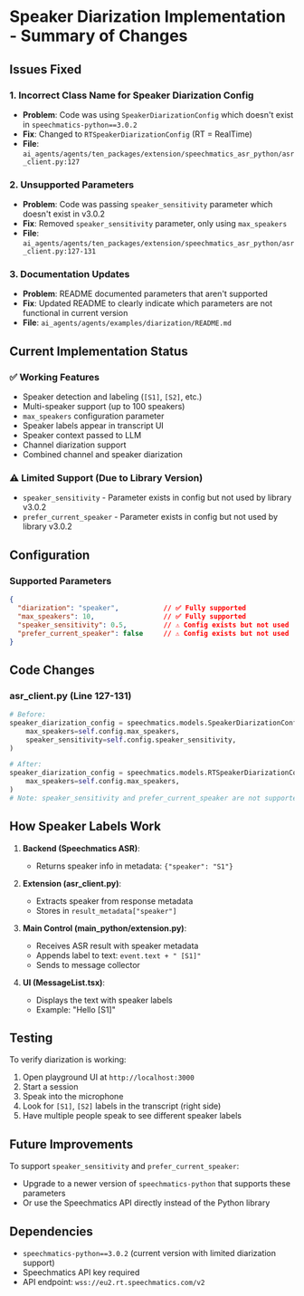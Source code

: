 # Speaker Diarization Implementation - Summary of Changes

## Issues Fixed

### 1. **Incorrect Class Name for Speaker Diarization Config**
   - **Problem**: Code was using `SpeakerDiarizationConfig` which doesn't exist in `speechmatics-python==3.0.2`
   - **Fix**: Changed to `RTSpeakerDiarizationConfig` (RT = RealTime)
   - **File**: `ai_agents/agents/ten_packages/extension/speechmatics_asr_python/asr_client.py:127`

### 2. **Unsupported Parameters**
   - **Problem**: Code was passing `speaker_sensitivity` parameter which doesn't exist in v3.0.2
   - **Fix**: Removed `speaker_sensitivity` parameter, only using `max_speakers`
   - **File**: `ai_agents/agents/ten_packages/extension/speechmatics_asr_python/asr_client.py:127-131`

### 3. **Documentation Updates**
   - **Problem**: README documented parameters that aren't supported
   - **Fix**: Updated README to clearly indicate which parameters are not functional in current version
   - **File**: `ai_agents/agents/examples/diarization/README.md`

## Current Implementation Status

### ✅ Working Features
- Speaker detection and labeling (`[S1]`, `[S2]`, etc.)
- Multi-speaker support (up to 100 speakers)
- `max_speakers` configuration parameter
- Speaker labels appear in transcript UI
- Speaker context passed to LLM
- Channel diarization support
- Combined channel and speaker diarization

### ⚠️ Limited Support (Due to Library Version)
- `speaker_sensitivity` - Parameter exists in config but not used by library v3.0.2
- `prefer_current_speaker` - Parameter exists in config but not used by library v3.0.2

## Configuration

### Supported Parameters
```json
{
  "diarization": "speaker",           // ✅ Fully supported
  "max_speakers": 10,                 // ✅ Fully supported
  "speaker_sensitivity": 0.5,         // ⚠️ Config exists but not used
  "prefer_current_speaker": false     // ⚠️ Config exists but not used
}
```

## Code Changes

### asr_client.py (Line 127-131)
```python
# Before:
speaker_diarization_config = speechmatics.models.SpeakerDiarizationConfig(
    max_speakers=self.config.max_speakers,
    speaker_sensitivity=self.config.speaker_sensitivity,
)

# After:
speaker_diarization_config = speechmatics.models.RTSpeakerDiarizationConfig(
    max_speakers=self.config.max_speakers,
)
# Note: speaker_sensitivity and prefer_current_speaker are not supported in speechmatics-python 3.0.2
```

## How Speaker Labels Work

1. **Backend (Speechmatics ASR)**:
   - Returns speaker info in metadata: `{"speaker": "S1"}`

2. **Extension (asr_client.py)**:
   - Extracts speaker from response metadata
   - Stores in `result_metadata["speaker"]`

3. **Main Control (main_python/extension.py)**:
   - Receives ASR result with speaker metadata
   - Appends label to text: `event.text + " [S1]"`
   - Sends to message collector

4. **UI (MessageList.tsx)**:
   - Displays the text with speaker labels
   - Example: "Hello [S1]"

## Testing

To verify diarization is working:
1. Open playground UI at `http://localhost:3000`
2. Start a session
3. Speak into the microphone
4. Look for `[S1]`, `[S2]` labels in the transcript (right side)
5. Have multiple people speak to see different speaker labels

## Future Improvements

To support `speaker_sensitivity` and `prefer_current_speaker`:
- Upgrade to a newer version of `speechmatics-python` that supports these parameters
- Or use the Speechmatics API directly instead of the Python library

## Dependencies

- `speechmatics-python==3.0.2` (current version with limited diarization support)
- Speechmatics API key required
- API endpoint: `wss://eu2.rt.speechmatics.com/v2`
